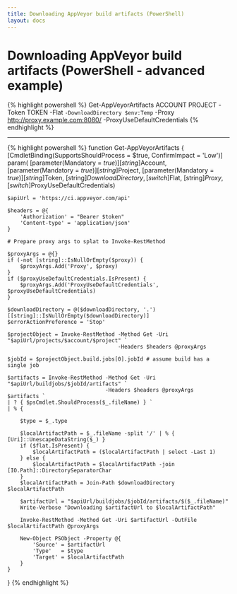```yaml
---
title: Downloading AppVeyor build artifacts (PowerShell)
layout: docs
---
```


# Downloading AppVeyor build artifacts (PowerShell - advanced example)

{% highlight powershell %}
Get-AppVeyorArtifacts ACCOUNT PROJECT -Token TOKEN -Flat `
    -DownloadDirectory $env:Temp `
-Proxy http://proxy.example.com:8080/ -ProxyUseDefaultCredentials
{% endhighlight %}

<hr>

{% highlight powershell %}
function Get-AppVeyorArtifacts
{
    [CmdletBinding(SupportsShouldProcess = $true, ConfirmImpact = 'Low')]
    param(
        [parameter(Mandatory = $true)]
        [string]$Account,
        [parameter(Mandatory = $true)]
        [string]$Project,
        [parameter(Mandatory = $true)]
        [string]$Token,
        [string]$DownloadDirectory,
        [switch]$Flat,
        [string]$Proxy,
        [switch]$ProxyUseDefaultCredentials)

    $apiUrl = 'https://ci.appveyor.com/api'

    $headers = @{
        'Authorization' = "Bearer $token"
        'Content-type' = 'application/json'
    }

    # Prepare proxy args to splat to Invoke-RestMethod

    $proxyArgs = @{}
    if (-not [string]::IsNullOrEmpty($proxy)) {
        $proxyArgs.Add('Proxy', $proxy)
    }
    if ($proxyUseDefaultCredentials.IsPresent) {
        $proxyArgs.Add('ProxyUseDefaultCredentials', $proxyUseDefaultCredentials)
    }

    $downloadDirectory = @($downloadDirectory, '.')[[string]::IsNullOrEmpty($downloadDirectory)]
    $errorActionPreference = 'Stop'

    $projectObject = Invoke-RestMethod -Method Get -Uri "$apiUrl/projects/$account/$project" `
                                       -Headers $headers @proxyArgs

    $jobId = $projectObject.build.jobs[0].jobId # assume build has a single job

    $artifacts = Invoke-RestMethod -Method Get -Uri "$apiUrl/buildjobs/$jobId/artifacts" `
                                   -Headers $headers @proxyArgs
    $artifacts `
    | ? { $psCmdlet.ShouldProcess($_.fileName) } `
    | % {

        $type = $_.type

        $localArtifactPath = $_.fileName -split '/' | % { [Uri]::UnescapeDataString($_) }
        if ($flat.IsPresent) {
            $localArtifactPath = ($localArtifactPath | select -Last 1)
        } else {
            $localArtifactPath = $localArtifactPath -join [IO.Path]::DirectorySeparatorChar
        }
        $localArtifactPath = Join-Path $downloadDirectory $localArtifactPath

        $artifactUrl = "$apiUrl/buildjobs/$jobId/artifacts/$($_.fileName)"
        Write-Verbose "Downloading $artifactUrl to $localArtifactPath"

        Invoke-RestMethod -Method Get -Uri $artifactUrl -OutFile $localArtifactPath @proxyArgs

        New-Object PSObject -Property @{
            'Source' = $artifactUrl
            'Type'   = $type
            'Target' = $localArtifactPath
        }
    }
}
{% endhighlight %}
